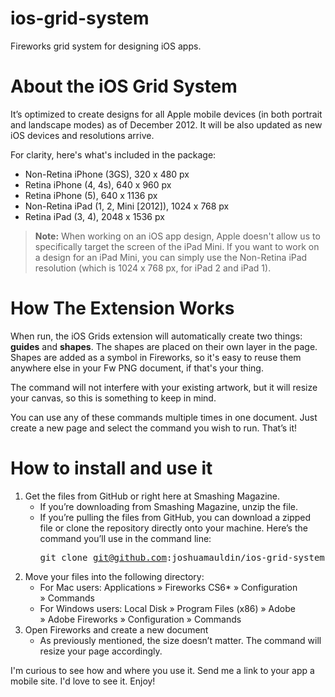 ios-grid-system
===============

Fireworks grid system for designing iOS apps.

About the iOS Grid System
===============

It’s optimized to create designs for all Apple mobile devices (in both portrait and landscape modes) as of December 2012. It will be also updated as new iOS devices and resolutions arrive.

For clarity, here's what's included in the package:

  - Non-Retina iPhone (3GS), 320 x 480 px
  - Retina iPhone (4, 4s), 640 x 960 px
  - Retina iPhone (5), 640 x 1136 px
  - Non-Retina iPad (1, 2, Mini [2012]), 1024 x 768 px
  - Retina iPad (3, 4), 2048 x 1536 px

>**Note:** When working on an iOS app design, Apple doesn't allow us to specifically target the screen of the iPad Mini. If you want to work on a design for an iPad Mini, you can simply use the Non-Retina iPad resolution (which is 1024 x 768 px, for iPad 2 and iPad 1).



How The Extension Works
===============

When run, the iOS Grids extension will automatically create two things: **guides** and **shapes**. The shapes are placed on their own layer in the page. Shapes are added as a symbol in Fireworks, so it's easy to reuse them anywhere else in your Fw PNG document, if that's your thing.

The command will not interfere with your existing artwork, but it will resize your canvas, so this is something to keep in mind. 

You can use any of these commands multiple times in one document. Just create a new page and select the command you wish to run. That’s it!

How to install and use it
===============

1. Get the files from GitHub or right here at Smashing Magazine.
	-  If you’re downloading from Smashing Magazine, unzip the file.
	- If you’re pulling the files from GitHub, you can download a zipped file or clone the repository directly onto your machine. Here’s the command you’ll use in the command line: <pre>git clone git@github.com:joshuamauldin/ios-grid-system.git</pre>
2. Move your files into the following directory: 
	- For Mac users: Applications » Fireworks CS6* » Configuration » Commands
	- For Windows users: Local Disk » Program Files (x86) » Adobe » Adobe Fireworks » Configuration » Commands
3. Open Fireworks and create a new document
	- As previously mentioned, the size doesn’t matter. The command will resize your page accordingly.

I'm curious to see how and where you use it. Send me a link to your app a mobile site. I'd love to see it. Enjoy!